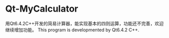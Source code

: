 # Qt-MyCalculator
用Qt6.4.2C++开发的简易计算器，能实现基本的四则运算，功能还不完善，欢迎继续增加功能。
This program is developmented by Qt6.4.2 C++.
